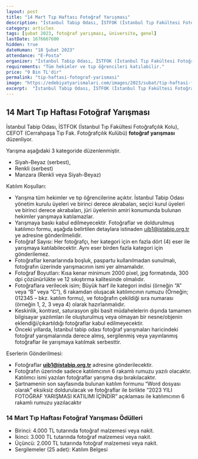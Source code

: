 ```yaml
---
layout: post
title: "14 Mart Tıp Haftası Fotoğraf Yarışması"
description: "İstanbul Tabip Odası, İSTFOK (İstanbul Tıp Fakültesi Fotoğrafçılık Kolu), CEFOT (Cerrahpaşa Tıp Fak. Fotoğrafçılık Kulübü) 'fotoğraf yarışması' düzenliyor."
category: articles
tags: [şubat 2023, fotoğraf yarışması, üniversite, genel]
lastDate: 1676667600
hidden: true
dateHuman: "18 Şubat 2023"
attendance: "E-Posta"
organizer: "İstanbul Tabip Odası, İSTFOK (İstanbul Tıp Fakültesi Fotoğrafçılık Kolu), CEFOT (Cerrahpaşa Tıp Fak. Fotoğrafçılık Kulübü)"
requirements: "Tüm hekimler ve tıp öğrencileri katılabilir."
price: "9 Bin TL'dir"
permalink: "tip-haftasi-fotograf-yarismasi"
image: "https://edebiyatyarismalari.com/images/2023/subat/tip-haftasi-fotograf-yarismasi.jpg"
excerpt:  "İstanbul Tabip Odası, İSTFOK (İstanbul Tıp Fakültesi Fotoğrafçılık Kolu), CEFOT (Cerrahpaşa Tıp Fak. Fotoğrafçılık Kulübü) <strong> fotoğraf yarışması </strong> düzenliyor."
---
```


## 14 Mart Tıp Haftası Fotoğraf Yarışması
İstanbul Tabip Odası, İSTFOK (İstanbul Tıp Fakültesi Fotoğrafçılık Kolu), CEFOT (Cerrahpaşa Tıp Fak. Fotoğrafçılık Kulübü) **fotoğraf yarışması** düzenliyor.  

Yarışma aşağıdaki 3 kategoride düzenlenmiştir.
- Siyah-Beyaz (serbest),
- Renkli (serbest)
- Manzara (Renkli veya Siyah-Beyaz)

Katılım Koşulları:
- Yarışma tüm hekimler ve tıp öğrencilerine açıktır. İstanbul Tabip Odası yönetim kurulu üyeleri ve birinci derece akrabaları, seçici kurul üyeleri ve birinci derece akrabaları, jüri üyelerinin amiri konumunda bulunan hekimler yarışmaya katılamazlar. 
- Yarışmaya baskı kabul edilmeyecektir. Fotoğraflar ve doldurulmuş katılımcı formu, aşağıda belirtilen detaylara istinaden uib1@istabip.org.tr ye adresine gönderilmelidir.
- Fotoğraf Sayısı: Her fotoğrafçı, her kategori için en fazla dört (4) eser ile yarışmaya katılabilecektir. Aynı eser birden fazla kategori için gönderilemez.
- Fotoğraflar kenarlarında boşluk, paspartu kullanılmadan sunulmalı, fotoğrafın üzerinde yarışmacının ismi yer almamalıdır.
- Fotoğraf Boyutları: Kısa kenar minimum 2000 pixel, jpg formatında, 300 dpi çözünürlükte ve 12 sıkıştırma kalitesinde olmalıdır.
- Fotoğraflara verilecek isim; Büyük harf ile kategori indisi (örneğin “A” veya “B” veya “C”), 6 rakamdan oluşacak katılımcının rumuzu (Örneğin; 012345 – bkz. katılım formu), ve fotoğrafın çekildiği sıra numarası (örneğin 1, 2, 3 veya 4) olarak hazırlanmalıdır. 
- Keskinlik, kontrast, saturasyon gibi basit müdahelelerin dışında tamamen bilgisayar
yazılımları ile oluşturulmuş veya olmayan bir nesne/objenin eklendiği/çıkartıldığı fotoğraflar kabul edilmeyecektir.
- Önceki yıllarda, İstanbul tabip odası fotoğraf yarışmaları haricindeki fotoğraf yarışmalarında derece almış, sergilenmiş veya yayınlanmış fotoğraflar ile yarışmaya katılmak serbesttir.

Eserlerin Gönderilmesi:
- Fotoğraflar **uib1@istabip.org.tr** adresine gönderilecektir.
- Fotoğrafın üzerinde sadece katılımcının 6 rakamlı rumuzu yazılı olacaktır. Katılımcı ismi yazılan fotoğraflar yarışma dışı bırakılacaktır.
- Şartnamenin son sayfasında bulunan katılım formunu “Word dosyası olarak” eksiksiz doldurulacak ve fotoğraflar ile birlikte “2023 YILI FOTOĞRAF YARIŞMASI KATILIMI İÇİNDİR” açıklaması ile katılımcının 6 rakamlı rumuzu yazılacaktır


### 14 Mart Tıp Haftası Fotoğraf Yarışması Ödülleri
- Birinci: 4.000 TL tutarında fotoğraf malzemesi veya nakit.
- İkinci: 3.000 TL tutarında fotoğraf malzemesi veya nakit.
- Üçüncü: 2.000 TL tutarında fotoğraf malzemesi veya nakit.
- Sergilemeler (25 adet): Katılım Belgesi